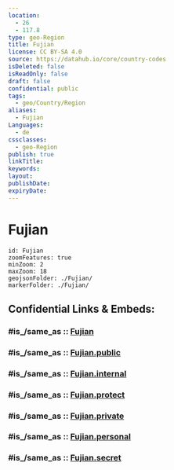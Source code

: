```yaml
---
location:
  - 26
  - 117.8
type: geo-Region
title: Fujian
license: CC BY-SA 4.0
source: https://datahub.io/core/country-codes
isDeleted: false
isReadOnly: false
draft: false
confidential: public
tags:
  - geo/Country/Region
aliases:
  - Fujian
Languages:
  - de
cssclasses:
  - geo-Region
publish: true
linkTitle:
keywords:
layout:
publishDate:
expiryDate:
---
```


# Fujian

```leaflet
id: Fujian
zoomFeatures: true 
minZoom: 2 
maxZoom: 18
geojsonFolder: ./Fujian/
markerFolder: ./Fujian/
```


## Confidential Links & Embeds: 

### #is_/same_as :: [Fujian](/_Standards/Earth/Continent/Asia/Asia~East/China/provinces~China/Fujian.md) 

### #is_/same_as :: [Fujian.public](/_public/Earth/Continent/Asia/Asia~East/China/provinces~China/Fujian.public.md) 

### #is_/same_as :: [Fujian.internal](/_internal/Earth/Continent/Asia/Asia~East/China/provinces~China/Fujian.internal.md) 

### #is_/same_as :: [Fujian.protect](/_protect/Earth/Continent/Asia/Asia~East/China/provinces~China/Fujian.protect.md) 

### #is_/same_as :: [Fujian.private](/_private/Earth/Continent/Asia/Asia~East/China/provinces~China/Fujian.private.md) 

### #is_/same_as :: [Fujian.personal](/_personal/Earth/Continent/Asia/Asia~East/China/provinces~China/Fujian.personal.md) 

### #is_/same_as :: [Fujian.secret](/_secret/Earth/Continent/Asia/Asia~East/China/provinces~China/Fujian.secret.md)


